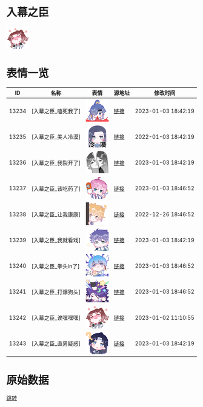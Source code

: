 # 入幕之臣

<img src="./cover.png" height="60" alt="cover" />

# 表情一览

|ID|名称|表情|源地址|修改时间|
|----|----|----|----|----|
|13234|[入幕之臣_嗑死我了]|<img src="./pic/013234_%5B入幕之臣_嗑死我了%5D.png" height="60" alt="嗑死我了"/>|[链接](https://i0.hdslb.com/bfs/garb/item/974c677e8032be3caf431c624b54691766d4f871.png)|2023-01-03 18:42:19|
|13235|[入幕之臣_美人冷漠]|<img src="./pic/013235_%5B入幕之臣_美人冷漠%5D.png" height="60" alt="美人冷漠"/>|[链接](https://i0.hdslb.com/bfs/garb/item/039a69a5c478140dfdcdf0f49822ff455009645a.png)|2022-01-03 18:42:19|
|13236|[入幕之臣_我裂开了]|<img src="./pic/013236_%5B入幕之臣_我裂开了%5D.png" height="60" alt="我裂开了"/>|[链接](https://i0.hdslb.com/bfs/garb/item/c0a44ae8d7e9fc2c0aa78fc7258c20f30f995353.png)|2023-01-03 18:42:19|
|13237|[入幕之臣_该吃药了]|<img src="./pic/013237_%5B入幕之臣_该吃药了%5D.png" height="60" alt="该吃药了"/>|[链接](https://i0.hdslb.com/bfs/garb/item/206eea6ef0e87989c7fcdb723604f51d80f75918.png)|2023-01-03 18:46:52|
|13238|[入幕之臣_让我康康]|<img src="./pic/013238_%5B入幕之臣_让我康康%5D.png" height="60" alt="让我康康"/>|[链接](https://i0.hdslb.com/bfs/garb/item/eb9beabfa69ae04b9dc33bd4621b6f5eb4584b27.png)|2022-12-26 18:46:52|
|13239|[入幕之臣_我就看戏]|<img src="./pic/013239_%5B入幕之臣_我就看戏%5D.png" height="60" alt="我就看戏"/>|[链接](https://i0.hdslb.com/bfs/garb/item/174f4582c2f1bf44a9cfa39d117eddd73e0aa76c.png)|2023-01-03 18:42:19|
|13240|[入幕之臣_拳头in了]|<img src="./pic/013240_%5B入幕之臣_拳头in了%5D.png" height="60" alt="拳头in了"/>|[链接](https://i0.hdslb.com/bfs/garb/item/19d1f9b231713ca7b0f14b20416fc23c0317964f.png)|2023-01-03 18:46:52|
|13241|[入幕之臣_打爆狗头]|<img src="./pic/013241_%5B入幕之臣_打爆狗头%5D.png" height="60" alt="打爆狗头"/>|[链接](https://i0.hdslb.com/bfs/garb/item/6cc74560e758c4b68c0d39d35c03359ea91d6457.png)|2023-01-03 18:46:52|
|13242|[入幕之臣_诶嘿嘿嘿]|<img src="./pic/013242_%5B入幕之臣_诶嘿嘿嘿%5D.png" height="60" alt="诶嘿嘿嘿"/>|[链接](https://i0.hdslb.com/bfs/garb/item/c631e01ac5ff1026594a0d4d01b6e5db9b1b1898.png)|2023-01-02 11:10:55|
|13243|[入幕之臣_直男疑惑]|<img src="./pic/013243_%5B入幕之臣_直男疑惑%5D.png" height="60" alt="直男疑惑"/>|[链接](https://i0.hdslb.com/bfs/garb/item/140558440d2557d9f9086bc879563337bacf90c9.png)|2023-01-03 18:42:19|

# 原始数据

[跳转](./raw.json)


